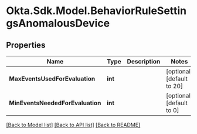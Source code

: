 # Okta.Sdk.Model.BehaviorRuleSettingsAnomalousDevice

## Properties

Name | Type | Description | Notes
------------ | ------------- | ------------- | -------------
**MaxEventsUsedForEvaluation** | **int** |  | [optional] [default to 20]
**MinEventsNeededForEvaluation** | **int** |  | [optional] [default to 0]

[[Back to Model list]](../README.md#documentation-for-models) [[Back to API list]](../README.md#documentation-for-api-endpoints) [[Back to README]](../README.md)

